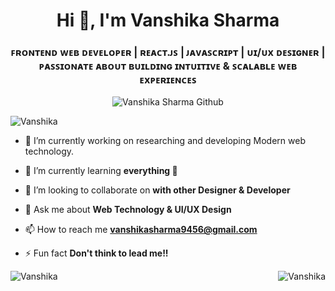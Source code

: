 <h1 align="center">Hi 👋, I'm Vanshika Sharma</h1>
<h3 align="center">ꜰʀᴏɴᴛᴇɴᴅ ᴡᴇʙ ᴅᴇᴠᴇʟᴏᴘᴇʀ | ʀᴇᴀᴄᴛ.ᴊꜱ | ᴊᴀᴠᴀꜱᴄʀɪᴘᴛ | ᴜɪ/ᴜx ᴅᴇꜱɪɢɴᴇʀ | ᴘᴀꜱꜱɪᴏɴᴀᴛᴇ ᴀʙᴏᴜᴛ ʙᴜɪʟᴅɪɴɢ ɪɴᴛᴜɪᴛɪᴠᴇ & ꜱᴄᴀʟᴀʙʟᴇ ᴡᴇʙ ᴇxᴘᴇʀɪᴇɴᴄᴇꜱ</h3>
<p align="center"> <img src="https://github.com/user-attachments/assets/c6917385-d8d1-4b91-9e92-00568f0b54e7" alt="Vanshika Sharma Github" /> </p>
<p align="left"> <img src="https://komarev.com/ghpvc/?username=vanshikhasharma&label=Profile%20views&color=0e75b6&style=flat" alt="Vanshika" /> </p>

- 🔭 I’m currently working on researching and developing Modern web technology.

- 🌱 I’m currently learning **everything 🤣**

- 👯 I’m looking to collaborate on **with other Designer & Developer**

- 💬 Ask me about **Web Technology & UI/UX Design**

- 📫 How to reach me **vanshikasharma9456@gmail.com**

- ⚡ Fun fact **Don't think to lead me!!**

  
<div style="display: flex; justify-content: space-between; align-items: top; flex-wrap: wrap;">
  <img src="https://github-readme-stats.vercel.app/api?username=vanshikhasharma&show_icons=true&locale=en" alt="Vanshika" style="max-width: 100%; height: auto;" />
  <img src="https://github-readme-stats.vercel.app/api/top-langs?username=vanshikhasharma&show_icons=true&locale=en&layout=compact" alt="Vanshika" style="max-width: 100%; height: auto;" />
</div>

<!---
vanshikhasharma/vanshikhasharma is a ✨ special ✨ repository because its `README.md` (this file) appears on your GitHub profile.
You can click the Preview link to take a look at your changes.
--->
